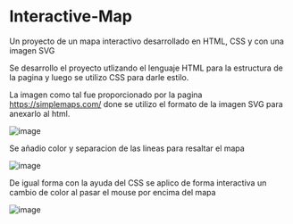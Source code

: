 # Interactive-Map
Un proyecto de un mapa interactivo desarrollado en HTML, CSS y con una imagen SVG

Se desarrollo el proyecto utlizando el lenguaje HTML para la estructura de la pagina y luego se utilizo CSS para darle estilo.

La imagen como tal fue proporcionado por la pagina https://simplemaps.com/ done se utilizo el formato de la imagen SVG para anexarlo al html.

![image](https://user-images.githubusercontent.com/105820629/195162021-c55516ac-8e96-4195-9665-dae529fe22c2.png)

Se añadio color y separacion de las lineas para resaltar el mapa

![image](https://user-images.githubusercontent.com/105820629/195162336-ac31eaad-d98f-4eea-a9fc-cad40b284d96.png)

De igual forma con la ayuda del CSS se aplico de forma interactiva un cambio de color al pasar el mouse por encima del mapa

![image](https://user-images.githubusercontent.com/105820629/195163351-6bd2d447-197c-4921-b080-598ea1995b18.png)
